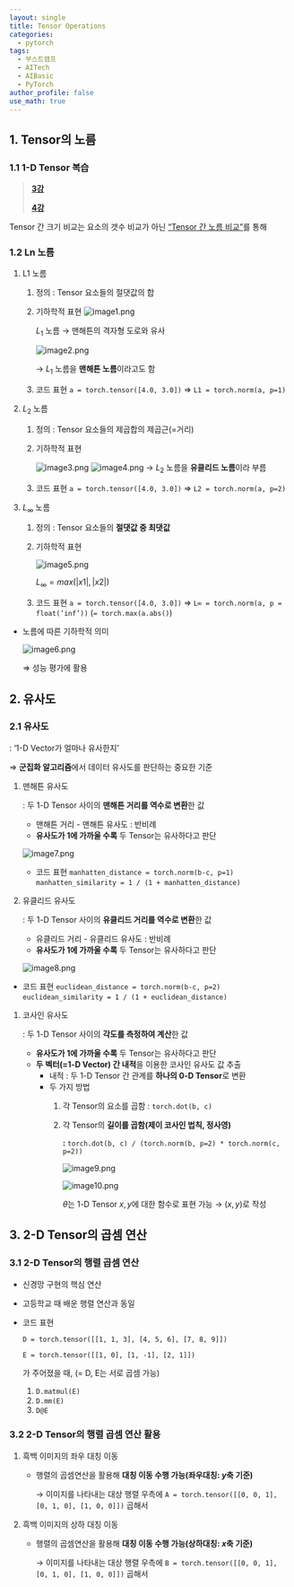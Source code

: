 ```yaml
---
layout: single
title: Tensor Operations
categories:
  - pytorch
tags:
  - 부스트캠프
  - AITech
  - AIBasic
  - PyTorch
author_profile: false
use_math: true
---
```

## 1. Tensor의 노름

### 1.1 1-D Tensor 복습

> [**3강**](2024-08-06-aitech-week1_3.md)
> 
> [**4강**](2024-08-06-aitech-week1_4.md)
> 

Tensor 간 크기 비교는 요소의 갯수 비교가 아닌 <u>“Tensor 간 노름 비교”</u>를 통해

### 1.2 Ln 노름

1. L1 노름
    1. 정의 : Tensor 요소들의 절댓값의 합
    2. 기하학적 표현
        ![image1.png](../../images/2024-08-07-aitech-week1_6/image1.png)
        
        $L_1$ 노름 → 맨해튼의 격자형 도로와 유사
        
        ![image2.png](../../images/2024-08-07-aitech-week1_6/image2.png)
        
        → $L_1$  노름을 **맨해튼 노름**이라고도 함
        
    3. 코드 표현
        `a = torch.tensor([4.0, 3.0])`
        ⇒ `L1 = torch.norm(a, p=1)`
    
2. $L_2$ 노름
    1. 정의 : Tensor 요소들의 제곱합의 제곱근(=거리)
    2. 기하학적 표현
	    
	    ![image3.png](../../images/2024-08-07-aitech-week1_6/image3.png)
	    ![image4.png](../../images/2024-08-07-aitech-week1_6/image4.png)
	    → $L_2$ 노름을 **유클리드 노름**이라 부름
	    
    3. 코드 표현
	    `a = torch.tensor([4.0, 3.0])`
	    ⇒ `L2 = torch.norm(a, p=2)`

3. $L_∞$ 노름
    1. 정의 : Tensor 요소들의 **절댓값 중 최댓값**
    2. 기하학적 표현
        
        ![image5.png](../../images/2024-08-07-aitech-week1_6/image5.png)
        
        $L_∞ = max(|x1|, |x2|)$
        
    3. 코드 표현
        `a = torch.tensor([4.0, 3.0])`
        ⇒ `L∞ = torch.norm(a, p = float(’inf’))`
        (`= torch.max(a.abs()`)

- 노름에 따른 기하학적 의미
    
    ![image6.png](../../images/2024-08-07-aitech-week1_6/image6.png)
    
    ⇒ 성능 평가에 활용
    

## 2. 유사도

### 2.1 유사도

: ‘1-D Vector가 얼마나 유사한지’

⇒ **군집화 알고리즘**에서 데이터 유사도를 판단하는 중요한 기준

1. 맨해튼 유사도
    
    : 두 1-D Tensor 사이의 **맨해튼 거리를 역수로 변환**한 값
    
    - 맨해튼 거리 - 맨해튼 유사도 : 반비례
    - **유사도가 1에 가까울 수록** 두 Tensor는 유사하다고 판단
    
    ![image7.png](../../images/2024-08-07-aitech-week1_6/image7.png)
    
    - 코드 표현
        `manhatten_distance = torch.norm(b-c, p=1)`
        `manhatten_similarity = 1 / (1 + manhatten_distance)`

1. 유클리드 유사도
    
    : 두 1-D Tensor 사이의 **유클리드 거리를 역수로 변환**한 값
    
    - 유클리드 거리 - 유클리드 유사도 : 반비례
    - **유사도가 1에 가까울 수록** 두 Tensor는 유사하다고 판단
    
    ![image8.png](../../images/2024-08-07-aitech-week1_6/image8.png)
    

- 코드 표현
    `euclidean_distance = torch.norm(b-c, p=2)`
    `euclidean_similarity = 1 / (1 + euclidean_distance)`

1. 코사인 유사도
    
    : 두 1-D Tensor 사이의 **각도를 측정하여 계산**한 값
    
    - **유사도가 1에 가까울 수록** 두 Tensor는 유사하다고 판단
    - **두 벡터(=1-D Vector) 간 내적**을 이용한 코사인 유사도 값 추출
        - 내적 : 두 1-D Tensor 간 관계를 **하나의 0-D Tensor**로 변환
        - 두 가지 방법
            1. 각 Tensor의 요소를 곱함 : `torch.dot(b, c)`
            2. 각 Tensor의 **길이를 곱함(제이 코사인 법칙, 정사영)** 
                
                **:** `torch.dot(b, c) / (torch.norm(b, p=2) * torch.norm(c, p=2))`
                
                ![image9.png](../../images/2024-08-07-aitech-week1_6/image9.png)
                
                ![image10.png](../../images/2024-08-07-aitech-week1_6/image10.png)
                
                $θ$는 1-D Tensor $x, y$에 대한 함수로 표현 가능 → $(x, y)$로 작성
                

## 3. 2-D Tensor의 곱셈 연산
### 3.1 2-D Tensor의 행렬 곱셈 연산

- 신경망 구현의 핵심 연산
- 고등학교 때 배운 행렬 연산과 동일
- 코드 표현
    
     `D = torch.tensor([[1, 1, 3], [4, 5, 6], [7, 8, 9]])`
    
     `E = torch.tensor([[1, 0], [1, -1], [2, 1]])`
    
    가 주어졌을 때, (= D, E는 서로 곱셈 가능)
    
    1. `D.matmul(E)`
    2. `D.mm(E)`
    3. `D@E`

### 3.2 2-D Tensor의 행렬 곱셈 연산 활용

1. 흑백 이미지의 좌우 대칭 이동
    - 행렬의 곱셈연산을 활용해 **대칭 이동 수행 가능(좌우대칭: $y$축 기준)**
        
        → 이미지를 나타내는 대상 행렬 우측에 `A = torch.tensor([[0, 0, 1], [0, 1, 0], [1, 0, 0]])` 곱해서

2. 흑백 이미지의 상하 대칭 이동
    - 행렬의 곱셈연산을 활용해 **대칭 이동 수행 가능(상하대칭: $x$축 기준)**
        
        → 이미지를 나타내는 대상 행렬 우측에 `B = torch.tensor([[0, 0, 1], [0, 1, 0], [1, 0, 0]])` 곱해서